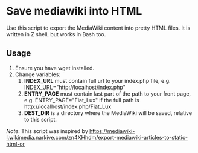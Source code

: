 # Save mediawiki into HTML

Use this script to export the MediaWiki content into pretty HTML files. It is written in Z shell, but works in Bash too. 

## Usage

1. Ensure you have wget installed.
1. Change variables:
   1. **INDEX_URL** must contain full url to your index.php file, e.g. INDEX_URL="http://localhost/index.php"
   1. **ENTRY_PAGE** must contain last part of the path to your front page, e.g. ENTRY_PAGE="Fiat_Lux" if the full path is http://localhost/index.php/Fiat_Lux
   1. **DEST_DIR** is a directory where the MediaWiki will be saved, relative to this script.
   
*Note*: This script was inspired by https://mediawiki-l.wikimedia.narkive.com/zn4XHhdm/export-mediawiki-articles-to-static-html-or
